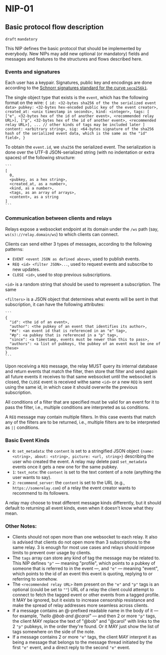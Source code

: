 NIP-01
======

Basic protocol flow description
-------------------------------

`draft` `mandatory`

This NIP defines the basic protocol that should be implemented by everybody. New NIPs may add new optional (or mandatory) fields and messages and features to the structures and flows described here.

### Events and signatures

Each user has a keypair. Signatures, public key and encodings are done according to the [Schnorr signatures standard for the curve `secp256k1`](https://bips.xyz/340).

The single object type that exists is the `event`, which has the following format on the wire:
    ```
    {
      id: <32-bytes sha256 of the the serialized event data>
      pubkey: <32-bytes hex-encoded public key of the event creator>,
      created_at: <unix timestamp in seconds>,
      kind: <integer>,
      tags: [
        ["e", <32-bytes hex of the id of another event>, <recommended relay URL>],
        ["p", <32-bytes hex of the id of another event>, <recommended relay URL>],
        ... // other kinds of tags may be included later
      ]
      content: <arbitrary string>,
      sig: <64-bytes signature of the sha256 hash of the serialized event data, which is the same as the "id" field>,
    }
    ```

To obtain the `event.id`, we `sha256` the serialized event. The serialization is done over the UTF-8 JSON-serialized string (with no indentation or extra spaces) of the following structure:

    ```
    [
      0,
      <pubkey, as a hex string>,
      <created_at, as a number>,
      <kind, as a number>,
      <tags, as an array of arrays>,
      <content>, as a string
    ]
    ```

### Communication between clients and relays

Relays expose a websocket endpoint at its domain under the `/ws` path (say, `ws(s)://relay.domain/ws`) to which clients can connect.

Clients can send either 3 types of messages, according to the following patterns:
  * `EVENT <event JSON as defined above>`, used to publish events.
  * `REQ <id> <filter JSON>...`, used to request events and subscribe to new updates.
  * `CLOSE <id>`, used to stop previous subscriptions.

`<id>` is a random string that should be used to represent a subscription. The same

`<filters>` is a JSON object that determines what events will be sent in that subscription, it can have the following attributes:

    ```
    {
      "id": <the id of an event>,
      "author": <the pubkey of an event that identifies its author>,
      "#e": <an event id that is referenced in an "e" tag>,
      "#p": <a pubkey that is referenced in a "p" tag>,
      "since": <a timestamp, events must be newer than this to pass>,
      "authors": <a list of pubkeys, the pubkey of an event must be one of these>
    }
    ```

Upon receiving a `REQ` message, the relay MUST query its internal database and return events that match the filter, then store that filter and send again all future events it receives to that same websocket until the websocket is closed, the `CLOSE` event is received withe same `<id>` or a new `REQ` is sent using the same id, in which case it should overwrite the previous subscription.

All conditions of a filter that are specified must be valid for an event for it to pass the filter, i.e., multiple conditions are interpreted as `&&` conditions.

A `REQ` message may contain multiple filters. In this case events that match any of the filters are to be returned, i.e., multiple filters are to be interpreted as `||` conditions.

### Basic Event Kinds

  - `0`: `set_metadata`: the `content` is set to a stringified JSON object `{name: <string>, about: <string>, picture: <url, string>}` describing the user who created the event. A relay may delete past `set_metadata` events once it gets a new one for the same pubkey.
  - `1`: `text_note`: the `content` is set to the text content of a note (anything the user wants to say).
  - `2`: `recommend_server`: the `content` is set to the URL (e.g., `https://somerelay.com`) of a relay the event creator wants to recommend to its followers.

A relay may choose to treat different message kinds differently, but it should default to returning all event kinds, even when it doesn't know what they mean.

### Other Notes:

- Clients should not open more than one websocket to each relay. It also is advised that clients do not open more than 3 subscriptions to the same relay. 3 is enough for most use cases and relays should impose limits to prevent over usage by clients.
- The `tags` array can store any kind of tag the message may be related to. This NIP defines `"p"` — meaning "profile", which points to a pubkey of someone that is referred to in the event —, and `"e"` — meaning "event", which points to the id of an event this event is quoting, replying to or referring to somehow.
- The `<recommended relay URL>` item present on the `"e"` and `"p"` tags is an optional (could be set to `""`) URL of a relay the client could attempt to connect to fetch the tagged event or other events from a tagged profile. It MAY be ignored, but it exists to increase censorship resistance and make the spread of relay addresses more seamless across clients.
- If a message contains an @-prefixed readable name in the body of it — for example, _"hello @bob and @carol"_ — and then 2 or more `"p"` tags, the client MAY replace the text of "@bob" and "@carol" with links to the 2 `"p"` pubkeys, in the order they're found. Or it MAY just show the list of tags somewhere on the side of the note.
- If a message contains 2 or more `"e"` tags, the client MAY interpret it as being a message that belongs to the message thread initiated by the first `"e"` event, and a direct reply to the second `"e"` event.
